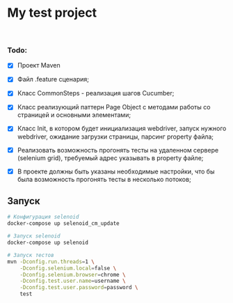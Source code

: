 # My test project

<br>

### Todo:
- [x] Проект Maven
- [x] Файл .feature сценария;
- [x] Класс CommonSteps - реализация шагов Cucumber;
- [x] Класс реализующий паттерн Page Object с методами работы со страницей и основными элементами;
- [x] Класс Init, в котором будет инициализация webdriver, запуск нужного webdriver, ожидание загрузки страницы, парсинг property файла;
- [x] Реализовать возможность прогонять тесты на удаленном сервере (selenium grid), требуемый адрес указывать в property файле;
- [x] В проекте должны быть указаны необходимые настройки, что бы была возможность прогонять тесты в несколько потоков; 

 
## Запуск
```bash
# Конфигурация selenoid
docker-compose up selenoid_cm_update

# Запуск selenoid
docker-compose up selenoid

# Запуск тестов
mvn -Dconfig.run.threads=1 \
    -Dconfig.selenium.local=false \
    -Dconfig.selenium.browser=chrome \
    -Dconfig.test.user.name=username \
    -Dconfig.test.user.password=password \
    test
```


